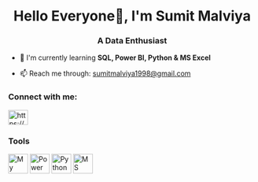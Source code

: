 <h1 align="center">Hello Everyone👋, I'm Sumit Malviya</h1>
<h3 align="center">A Data Enthusiast</h3>

- 🌱 I'm currently learning **SQL, Power BI, Python & MS Excel**
  
- 📫 Reach me through: sumitmalviya1998@gmail.com


<h3 align="left">Connect with me:</h3>
<p align="left">
<a href="https://www.linkedin.com/in/sumit-malviya13/" target="blank"><img align="center" src="https://raw.githubusercontent.com/rahuldkjain/github-profile-readme-generator/master/src/images/icons/Social/linked-in-alt.svg" alt="https://www.linkedin.com/in/yugal-govind-bb452b246/" height="30" width="40" /></a>
</p>

<h3 align="left">Tools</h3>
<p align="left"> <img src="https://upload.wikimedia.org/wikipedia/commons/0/0a/MySQL_textlogo.svg" alt="My SQL" width="40" height="40" />
<img src="https://upload.wikimedia.org/wikipedia/commons/c/cf/New_Power_BI_Logo.svg" alt="Power BI" width="40" height="40" />
<img src="https://upload.wikimedia.org/wikipedia/commons/c/c3/Python-logo-notext.svg" alt="Python" width="40" height="40" />
<img src="https://upload.wikimedia.org/wikipedia/commons/3/34/Microsoft_Office_Excel_%282019%E2%80%93present%29.svg" alt="MS Excel" width="40" height="40" />
</p>
